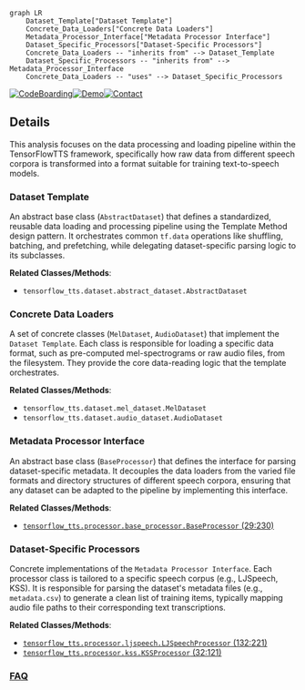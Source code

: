```mermaid
graph LR
    Dataset_Template["Dataset Template"]
    Concrete_Data_Loaders["Concrete Data Loaders"]
    Metadata_Processor_Interface["Metadata Processor Interface"]
    Dataset_Specific_Processors["Dataset-Specific Processors"]
    Concrete_Data_Loaders -- "inherits from" --> Dataset_Template
    Dataset_Specific_Processors -- "inherits from" --> Metadata_Processor_Interface
    Concrete_Data_Loaders -- "uses" --> Dataset_Specific_Processors
```

[![CodeBoarding](https://img.shields.io/badge/Generated%20by-CodeBoarding-9cf?style=flat-square)](https://github.com/CodeBoarding/CodeBoarding)[![Demo](https://img.shields.io/badge/Try%20our-Demo-blue?style=flat-square)](https://www.codeboarding.org/demo)[![Contact](https://img.shields.io/badge/Contact%20us%20-%20contact@codeboarding.org-lightgrey?style=flat-square)](mailto:contact@codeboarding.org)

## Details

This analysis focuses on the data processing and loading pipeline within the TensorFlowTTS framework, specifically how raw data from different speech corpora is transformed into a format suitable for training text-to-speech models.

### Dataset Template
An abstract base class (`AbstractDataset`) that defines a standardized, reusable data loading and processing pipeline using the Template Method design pattern. It orchestrates common `tf.data` operations like shuffling, batching, and prefetching, while delegating dataset-specific parsing logic to its subclasses.


**Related Classes/Methods**:

- `tensorflow_tts.dataset.abstract_dataset.AbstractDataset`


### Concrete Data Loaders
A set of concrete classes (`MelDataset`, `AudioDataset`) that implement the `Dataset Template`. Each class is responsible for loading a specific data format, such as pre-computed mel-spectrograms or raw audio files, from the filesystem. They provide the core data-reading logic that the template orchestrates.


**Related Classes/Methods**:

- `tensorflow_tts.dataset.mel_dataset.MelDataset`
- `tensorflow_tts.dataset.audio_dataset.AudioDataset`


### Metadata Processor Interface
An abstract base class (`BaseProcessor`) that defines the interface for parsing dataset-specific metadata. It decouples the data loaders from the varied file formats and directory structures of different speech corpora, ensuring that any dataset can be adapted to the pipeline by implementing this interface.


**Related Classes/Methods**:

- <a href="https://github.com/TensorSpeech/TensorFlowTTS/blob/master/tensorflow_tts/processor/base_processor.py#L29-L230" target="_blank" rel="noopener noreferrer">`tensorflow_tts.processor.base_processor.BaseProcessor` (29:230)</a>


### Dataset-Specific Processors
Concrete implementations of the `Metadata Processor Interface`. Each processor class is tailored to a specific speech corpus (e.g., LJSpeech, KSS). It is responsible for parsing the dataset's metadata files (e.g., `metadata.csv`) to generate a clean list of training items, typically mapping audio file paths to their corresponding text transcriptions.


**Related Classes/Methods**:

- <a href="https://github.com/TensorSpeech/TensorFlowTTS/blob/master/tensorflow_tts/processor/ljspeech.py#L132-L221" target="_blank" rel="noopener noreferrer">`tensorflow_tts.processor.ljspeech.LJSpeechProcessor` (132:221)</a>
- <a href="https://github.com/TensorSpeech/TensorFlowTTS/blob/master/tensorflow_tts/processor/kss.py#L32-L121" target="_blank" rel="noopener noreferrer">`tensorflow_tts.processor.kss.KSSProcessor` (32:121)</a>




### [FAQ](https://github.com/CodeBoarding/GeneratedOnBoardings/tree/main?tab=readme-ov-file#faq)